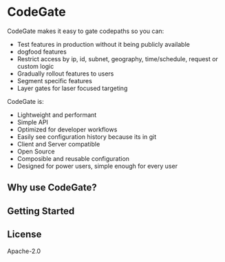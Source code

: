 # CodeGate

CodeGate makes it easy to gate codepaths so you can:
* Test features in production without it being publicly available 
* dogfood features
* Restrict access by ip, id, subnet, geography, time/schedule, request or custom logic
* Gradually rollout features to users
* Segment specific features
* Layer gates for laser focused targeting


CodeGate is:
* Lightweight and performant
* Simple API
* Optimized for developer workflows
* Easily see configuration history because its in git
* Client and Server compatible
* Open Source
* Composible and reusable configuration
* Designed for power users, simple enough for every user

## Why use CodeGate?

## Getting Started

## License
Apache-2.0

